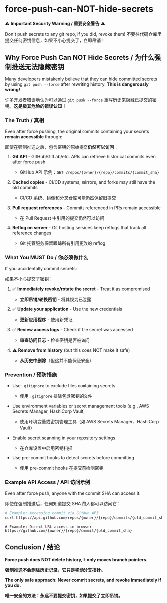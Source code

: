 # force-push-can-NOT-hide-secrets

⚠️ **Important Security Warning / 重要安全警告** ⚠️

Don't push secrets to any git repo, if you did, revoke them! 不要往代码仓库里提交任何密钥信息，如果不小心提交了，立即吊销！

## Why Force Push Can NOT Hide Secrets / 为什么强制推送无法隐藏密钥

Many developers mistakenly believe that they can hide committed secrets by using `git push --force` after rewriting history. **This is dangerously wrong!**

许多开发者错误地认为可以通过 `git push --force` 重写历史来隐藏已提交的密钥。**这是极其危险的错误认知！**

### The Truth / 真相

Even after force pushing, the original commits containing your secrets **remain accessible** through:

即使在强制推送之后，包含密钥的原始提交**仍然可以访问**：

1. **Git API** - GitHub/GitLab/etc. APIs can retrieve historical commits even after force push
   - GitHub API 示例：`GET /repos/{owner}/{repo}/commits/{commit_sha}`
   
2. **Cached copies** - CI/CD systems, mirrors, and forks may still have the old commits
   - CI/CD 系统、镜像和分叉仓库可能仍然保留旧提交

3. **Pull request references** - Commits referenced in PRs remain accessible
   - 在 Pull Request 中引用的提交仍然可以访问

4. **Reflog on server** - Git hosting services keep reflogs that track all reference changes
   - Git 托管服务保留跟踪所有引用更改的 reflog

### What You MUST Do / 你必须做什么

If you accidentally commit secrets:

如果不小心提交了密钥：

1. ✅ **Immediately revoke/rotate the secret** - Treat it as compromised
   - **立即吊销/轮换密钥** - 将其视为已泄露

2. ✅ **Update your application** - Use the new credentials
   - **更新应用程序** - 使用新凭证

3. ✅ **Review access logs** - Check if the secret was accessed
   - **审查访问日志** - 检查密钥是否被访问

4. ⚠️ **Remove from history** (but this does NOT make it safe)
   - **从历史中删除**（但这并不能保证安全）

### Prevention / 预防措施

- Use `.gitignore` to exclude files containing secrets
  - 使用 `.gitignore` 排除包含密钥的文件
  
- Use environment variables or secret management tools (e.g., AWS Secrets Manager, HashiCorp Vault)
  - 使用环境变量或密钥管理工具（如 AWS Secrets Manager、HashiCorp Vault）
  
- Enable secret scanning in your repository settings
  - 在仓库设置中启用密钥扫描
  
- Use pre-commit hooks to detect secrets before committing
  - 使用 pre-commit hooks 在提交前检测密钥

### Example API Access / API 访问示例

Even after force push, anyone with the commit SHA can access it:

即使在强制推送后，任何知道提交 SHA 的人都可以访问它：

```bash
# Example: Accessing commit via GitHub API
curl https://api.github.com/repos/{owner}/{repo}/commits/{old_commit_sha}
```

```
# Example: Direct URL access in browser
https://github.com/{owner}/{repo}/commit/{old_commit_sha}
```

## Conclusion / 结论

**Force push does NOT delete history, it only moves branch pointers.**

**强制推送不会删除历史记录，它只是移动分支指针。**

**The only safe approach: Never commit secrets, and revoke immediately if you do.**

**唯一安全的方法：永远不要提交密钥，如果提交了立即吊销。**

